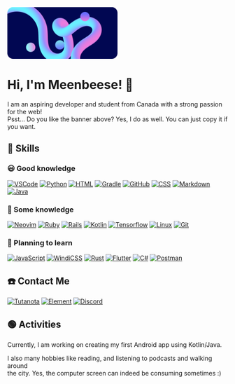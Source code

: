<img src="./my-banner-rounded.png" width="50%">

# Hi, I'm Meenbeese! 👋

I am an aspiring developer and student from Canada with a strong passion for the web! <br>
Psst... Do you like the banner above? Yes, I do as well. You can just copy it if you want.

## 💪 Skills

### 😃 Good knowledge

[![VSCode](https://skillicons.dev/icons?i=vscode)](https://code.visualstudio.com) [![Python](https://skillicons.dev/icons?i=py)](https://www.python.org/) [![HTML](https://skillicons.dev/icons?i=html)](https://html.spec.whatwg.org/multipage) [![Gradle](https://skillicons.dev/icons?i=gradle)](https://gradle.org/) [![GitHub](https://skillicons.dev/icons?i=github)](https://github.com) [![CSS](https://skillicons.dev/icons?i=css)](https://www.w3.org/Style/CSS) [![Markdown](https://skillicons.dev/icons?i=md)](https://daringfireball.net/projects/markdown) [![Java](https://skillicons.dev/icons?i=java)](https://www.oracle.com/java)
### 🤔 Some knowledge

[![Neovim](https://skillicons.dev/icons?i=neovim)](https://neovim.io) [![Ruby](https://skillicons.dev/icons?i=ruby)](https://www.ruby-lang.org/en) [![Rails](https://skillicons.dev/icons?i=rails)](https://rubyonrails.org) [![Kotlin](https://skillicons.dev/icons?i=kotlin)](https://www.kotlinlang.org/) [![Tensorflow](https://skillicons.dev/icons?i=tensorflow)](https://www.tensorflow.org/) [![Linux](https://skillicons.dev/icons?i=linux)](https://linux.org) [![Git](https://skillicons.dev/icons?i=git)](https://git-scm.com)

### 🧐 Planning to learn

[![JavaScript](https://skillicons.dev/icons?i=js)](https://www.ecma-international.org/publications-and-standards/standards/ecma-262) [![WindiCSS](https://skillicons.dev/icons?i=windicss)](https://www.windicss.org/) [![Rust](https://skillicons.dev/icons?i=rust)](https://www.rust-lang.org/) [![Flutter](https://skillicons.dev/icons?i=flutter)](https://flutter.dev) [![C#](https://skillicons.dev/icons?i=cs)](https://en.wikipedia.org/wiki/C_Sharp_(programming_language)) [![Postman](https://skillicons.dev/icons?i=postman)](https://www.postman.com/)

## ☎️ Contact Me

[![Tutanota](https://img.shields.io/badge/Tutanota-840010?style=for-the-badge&logo=Tutanota&logoColor=white)](mailto:meenbeese@tutanota.com)
[![Element](https://img.shields.io/badge/Element-0DBD8B?style=for-the-badge&logo=element&logoColor=white)](https://matrix.to/#/@ceesaw:matrix.org)
[![Discord](https://img.shields.io/badge/Discord-7289DA?style=for-the-badge&logo=discord&logoColor=white)](https://discord.com/users/781235909776506890)

## 🟢 Activities

Currently, I am working on creating my first Android app using Kotlin/Java. <br>

I also many hobbies like reading, and listening to podcasts and walking around <br> 
the city. Yes, the computer screen can indeed be consuming sometimes :)
